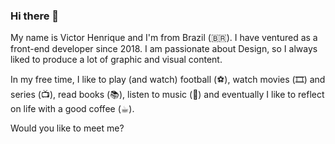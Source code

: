 ### Hi there 👋
My name is Victor Henrique and I'm from Brazil (🇧🇷). I have ventured as a front-end developer since 2018. I am passionate about Design, so I always liked to produce a lot of graphic and visual content.

In my free time, I like to play (and watch) football (⚽️), watch movies (🎞️) and series (📺), read books (📚), listen to music (🎵) and eventually I like to reflect on life with a good coffee (☕︎).

Would you like to meet me?

<!--
**victorhenriqu3/victorhenriqu3** is a ✨ _special_ ✨ repository because its `README.md` (this file) appears on your GitHub profile.

Here are some ideas to get you started:

- 🔭 I’m currently working on ...
- 🌱 I’m currently learning React.js
- 👯 I’m looking to collaborate on ...
- 🤔 I’m looking for help with ...
- 💬 Ask me about ...
- 📫 How to reach me: ...
- 😄 Pronouns: ...
- ⚡ Fun fact: ...
-->
